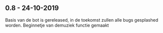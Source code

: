 ## 0.8 - 24-10-2019

Basis van de bot is gereleased, in de toekomst zullen alle bugs gesplashed worden. Beginnetje van demuziek functie gemaakt